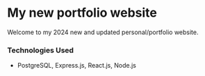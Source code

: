 # My new portfolio website
Welcome to my 2024 new and updated personal/portfolio website. 

### Technologies Used
* PostgreSQL, Express.js, React.js, Node.js
